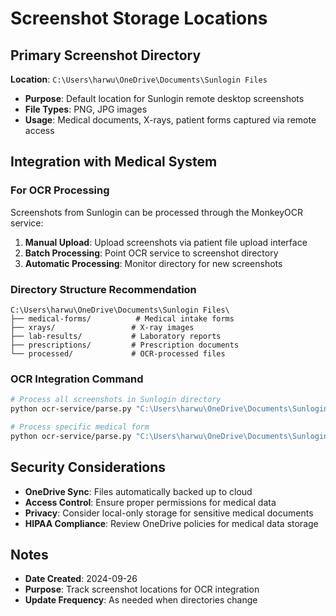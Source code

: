 # Screenshot Storage Locations

## Primary Screenshot Directory
**Location**: `C:\Users\harwu\OneDrive\Documents\Sunlogin Files`

- **Purpose**: Default location for Sunlogin remote desktop screenshots
- **File Types**: PNG, JPG images
- **Usage**: Medical documents, X-rays, patient forms captured via remote access

## Integration with Medical System

### For OCR Processing
Screenshots from Sunlogin can be processed through the MonkeyOCR service:

1. **Manual Upload**: Upload screenshots via patient file upload interface
2. **Batch Processing**: Point OCR service to screenshot directory
3. **Automatic Processing**: Monitor directory for new screenshots

### Directory Structure Recommendation
```
C:\Users\harwu\OneDrive\Documents\Sunlogin Files\
├── medical-forms/          # Medical intake forms
├── xrays/                 # X-ray images
├── lab-results/           # Laboratory reports
├── prescriptions/         # Prescription documents
└── processed/             # OCR-processed files
```

### OCR Integration Command
```bash
# Process all screenshots in Sunlogin directory
python ocr-service/parse.py "C:\Users\harwu\OneDrive\Documents\Sunlogin Files" -t text

# Process specific medical form
python ocr-service/parse.py "C:\Users\harwu\OneDrive\Documents\Sunlogin Files\medical-forms\patient-form.png"
```

## Security Considerations

- **OneDrive Sync**: Files automatically backed up to cloud
- **Access Control**: Ensure proper permissions for medical data
- **Privacy**: Consider local-only storage for sensitive medical documents
- **HIPAA Compliance**: Review OneDrive policies for medical data storage

## Notes

- **Date Created**: 2024-09-26
- **Purpose**: Track screenshot locations for OCR integration
- **Update Frequency**: As needed when directories change